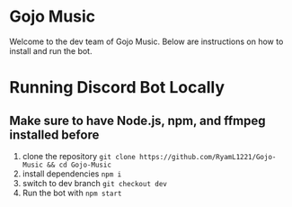 # Gojo Music

Welcome to the dev team of Gojo Music. Below are instructions on how to install and run the bot.

# Running Discord Bot Locally

## Make sure to have Node.js, npm, and ffmpeg installed before

1. clone the repository `git clone https://github.com/RyamL1221/Gojo-Music && cd Gojo-Music`
2. install dependencies `npm i`
3. switch to dev branch `git checkout dev`
4. Run the bot with `npm start`
